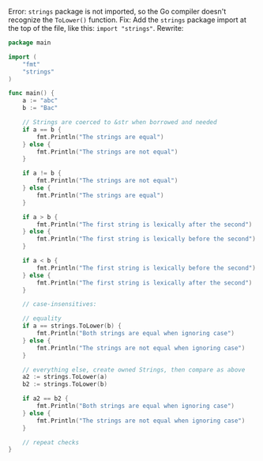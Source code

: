Error: `strings` package is not imported, so the Go compiler doesn't recognize the `ToLower()` function.
Fix: Add the `strings` package import at the top of the file, like this: `import "strings"`.
Rewrite:
```go
package main

import (
	"fmt"
	"strings"
)

func main() {
	a := "abc"
	b := "Bac"

	// Strings are coerced to &str when borrowed and needed
	if a == b {
		fmt.Println("The strings are equal")
	} else {
		fmt.Println("The strings are not equal")
	}

	if a != b {
		fmt.Println("The strings are not equal")
	} else {
		fmt.Println("The strings are equal")
	}

	if a > b {
		fmt.Println("The first string is lexically after the second")
	} else {
		fmt.Println("The first string is lexically before the second")
	}

	if a < b {
		fmt.Println("The first string is lexically before the second")
	} else {
		fmt.Println("The first string is lexically after the second")
	}

	// case-insensitives:

	// equality
	if a == strings.ToLower(b) {
		fmt.Println("Both strings are equal when ignoring case")
	} else {
		fmt.Println("The strings are not equal when ignoring case")
	}

	// everything else, create owned Strings, then compare as above
	a2 := strings.ToLower(a)
	b2 := strings.ToLower(b)

	if a2 == b2 {
		fmt.Println("Both strings are equal when ignoring case")
	} else {
		fmt.Println("The strings are not equal when ignoring case")
	}

	// repeat checks
}
```
